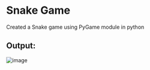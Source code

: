 # Snake Game
Created a Snake game using PyGame module in python

## Output:

![image](https://user-images.githubusercontent.com/114591698/211190498-57efc78d-158a-41be-ba25-e44beabddd55.png)

